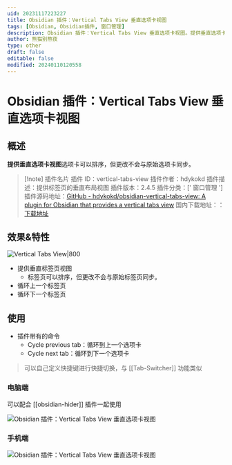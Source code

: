 ```yaml
---
uid: 20231117223227
title: Obsidian 插件：Vertical Tabs View 垂直选项卡视图
tags: [Obsidian, Obsidian插件, 窗口管理]
description: Obsidian 插件：Vertical Tabs View 垂直选项卡视图。提供垂直选项卡视图选项卡可以排序，但更改不会与原始选项卡同步。
author: 熊猫别熬夜
type: other
draft: false
editable: false
modified: 20240110120558
---
```


# Obsidian 插件：Vertical Tabs View 垂直选项卡视图

## 概述

**提供垂直选项卡视图**选项卡可以排序，但更改不会与原始选项卡同步。

> [!note] 插件名片
> 插件 ID：vertical-tabs-view
> 插件作者：hdykokd
> 插件描述：提供标签页的垂直布局视图
> 插件版本：2.4.5
> 插件分类：[' 窗口管理 ']
> 插件源码地址：[GitHub - hdykokd/obsidian-vertical-tabs-view: A plugin for Obsidian that provides a vertical tabs view](https://github.com/hdykokd/obsidian-vertical-tabs-view)
> 国内下载地址：：[下载地址](https://pkmer.cn/products/plugin/pluginMarket/?vertical-tabs-view)

## 效果&特性

![Vertical Tabs View|800](https://cdn.pkmer.cn/covers/vertical-tabs-view.png!pkmer)

- 提供垂直标签页视图
	- 标签页可以排序，但更改不会与原始标签页同步。
- 循环上一个标签页
- 循环下一个标签页

## 使用

- 插件带有的命令
	- Cycle previous tab：循环到上一个选项卡
	- Cycle next tab：循环到下一个选项卡

> 可以自己定义快捷键进行快捷切换，与 [[Tab-Switcher]] 功能类似

### 电脑端

 可以配合 [[obsidian-hider]] 插件一起使用

 ![Obsidian 插件：Vertical Tabs View 垂直选项卡视图](https://cdn.pkmer.cn/images/Pasted%20image%2020231117222536.png!pkmer)

### 手机端

![Obsidian 插件：Vertical Tabs View 垂直选项卡视图](https://cdn.pkmer.cn/images/Pasted%20image%2020231117222556.png!pkmer)